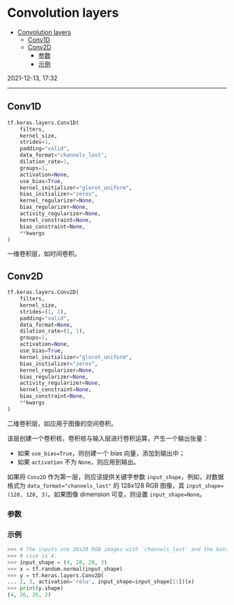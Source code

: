 # Convolution layers

- [Convolution layers](#convolution-layers)
  - [Conv1D](#conv1d)
  - [Conv2D](#conv2d)
    - [参数](#参数)
    - [示例](#示例)

2021-12-13, 17:32
***

## Conv1D

```python
tf.keras.layers.Conv1D(
    filters,
    kernel_size,
    strides=1,
    padding="valid",
    data_format="channels_last",
    dilation_rate=1,
    groups=1,
    activation=None,
    use_bias=True,
    kernel_initializer="glorot_uniform",
    bias_initializer="zeros",
    kernel_regularizer=None,
    bias_regularizer=None,
    activity_regularizer=None,
    kernel_constraint=None,
    bias_constraint=None,
    **kwargs
)
```

一维卷积层，如时间卷积。

## Conv2D

```python
tf.keras.layers.Conv2D(
    filters,
    kernel_size,
    strides=(1, 1),
    padding="valid",
    data_format=None,
    dilation_rate=(1, 1),
    groups=1,
    activation=None,
    use_bias=True,
    kernel_initializer="glorot_uniform",
    bias_initializer="zeros",
    kernel_regularizer=None,
    bias_regularizer=None,
    activity_regularizer=None,
    kernel_constraint=None,
    bias_constraint=None,
    **kwargs
)
```

二维卷积层，如应用于图像的空间卷积。

该层创建一个卷积核，卷积核与输入层进行卷积运算，产生一个输出张量：

- 如果 `use_bias=True`，则创建一个 bias 向量，添加到输出中；
- 如果 `activation` 不为 `None`，则应用到输出。

如果将 `Conv2D` 作为第一层，则应该提供关键字参数 `input_shape`，例如，对数据格式为 `data_format="channels_last"` 的 128x128 RGB 图像，其 `input_shape=(128, 128, 3)`。如果图像 dimension 可变，则设置 `input_shape=None`。

### 参数




### 示例

```python
>>> # The inputs are 28x28 RGB images with `channels_last` and the batch
>>> # size is 4.
>>> input_shape = (4, 28, 28, 3)
>>> x = tf.random.normal(input_shape)
>>> y = tf.keras.layers.Conv2D(
... 2, 3, activation='relu', input_shape=input_shape[1:])(x)
>>> print(y.shape)
(4, 26, 26, 2)
```
